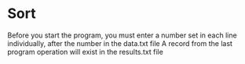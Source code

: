 # Sort
Before you start the program, you must enter a number set in each line individually, after the number in the data.txt file
A record from the last program operation will exist in the results.txt file
